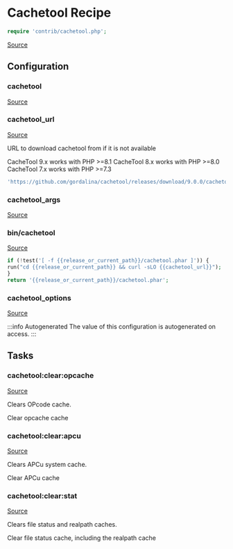 <!-- DO NOT EDIT THIS FILE! -->
<!-- Instead edit contrib/cachetool.php -->
<!-- Then run bin/docgen -->

# Cachetool Recipe

```php
require 'contrib/cachetool.php';
```

[Source](/contrib/cachetool.php)


## Configuration
### cachetool
[Source](https://github.com/deployphp/deployer/blob/master/contrib/cachetool.php#L51)





### cachetool_url
[Source](https://github.com/deployphp/deployer/blob/master/contrib/cachetool.php#L59)

URL to download cachetool from if it is not available

CacheTool 9.x works with PHP >=8.1
CacheTool 8.x works with PHP >=8.0
CacheTool 7.x works with PHP >=7.3

```php title="Default value"
'https://github.com/gordalina/cachetool/releases/download/9.0.0/cachetool.phar'
```


### cachetool_args
[Source](https://github.com/deployphp/deployer/blob/master/contrib/cachetool.php#L60)





### bin/cachetool
[Source](https://github.com/deployphp/deployer/blob/master/contrib/cachetool.php#L61)



```php title="Default value"
if (!test('[ -f {{release_or_current_path}}/cachetool.phar ]')) {
run("cd {{release_or_current_path}} && curl -sLO {{cachetool_url}}");
}
return '{{release_or_current_path}}/cachetool.phar';
```


### cachetool_options
[Source](https://github.com/deployphp/deployer/blob/master/contrib/cachetool.php#L67)


:::info Autogenerated
The value of this configuration is autogenerated on access.
:::





## Tasks

### cachetool:clear:opcache
[Source](https://github.com/deployphp/deployer/blob/master/contrib/cachetool.php#L89)

Clears OPcode cache.

Clear opcache cache


### cachetool:clear:apcu
[Source](https://github.com/deployphp/deployer/blob/master/contrib/cachetool.php#L100)

Clears APCu system cache.

Clear APCu cache


### cachetool:clear:stat
[Source](https://github.com/deployphp/deployer/blob/master/contrib/cachetool.php#L111)

Clears file status and realpath caches.

Clear file status cache, including the realpath cache


